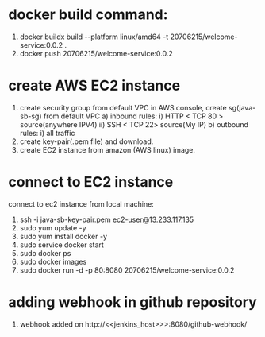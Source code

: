docker build command:
============================================
1. docker buildx build --platform linux/amd64 -t 20706215/welcome-service:0.0.2 .
2. docker push 20706215/welcome-service:0.0.2

create AWS EC2 instance
=================================
1. create security group from default VPC
 in AWS console, create sg(java-sb-sg) from default VPC
      a) inbound rules:
   i) HTTP < TCP  80 > source(anywhere IPV4)
   ii) SSH < TCP 22> source(My IP)
      b) outbound rules:
   i) all traffic
2. create key-pair(.pem file) and download.
3. create EC2 instance from amazon (AWS linux) image.



connect to EC2 instance
===============================
connect to ec2 instance from local machine:
1. ssh -i java-sb-key-pair.pem ec2-user@13.233.117.135
2. sudo yum update -y
3. sudo yum install docker -y
4. sudo service docker start
5. sudo docker ps
6. sudo docker images
7. sudo docker run -d -p 80:8080 20706215/welcome-service:0.0.2




adding webhook in github repository
=======================================

1. webhook added on http://<<jenkins_host>>>:8080/github-webhook/

